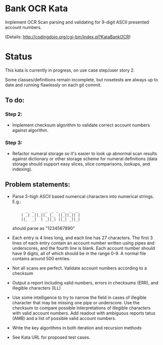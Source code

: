 # Bank OCR Kata

Implement OCR Scan parsing and validating for 9-digit ASCII presented account numbers.

(Details: http://codingdojo.org/cgi-bin/index.pl?KataBankOCR)

# Status

This kata is currently in progress, on use case step/user story 2.

Some classes/definitions remain incomplete, but nosetests are always up to date and running flawlessly on each git commit.

## To do:
### Step 2:
- Implement checksum algorithm to validate correct account numbers against algorithm.

### Step 3:
- Refactor numeral storage so it's easier to look up abnormal scan results against dictionary or other storage scheme for numeral definitions (data storage should support easy slices, slice comparisons, lookups, and indexing).

## Problem statements:
- Parse 3-high ASCII based numerical characters into numerical strings. E.g.:

            _  _     _  _ _  _  _  _
          | _| _||_||_ |_  ||_||_|| |
          ||_  _|  | _||_| ||_| _||_|
          
  should parse as "1234567890"
- Each entry is 4 lines long, and each line has 27 characters. The first 3 lines of each entry contain an account number written using pipes and underscores, and the fourth line is blank. Each account number should have 9 digits, all of which should be in the range 0-9. A normal file contains around 500 entries.
- Not all scans are perfect. Validate account numbers according to a checksum
- Output a report including valid numbers, errors in checksums (ERR), and illegible characters (ILL)
- Use some intelligence to try to narrow the field in cases of illegible character that may be missing one pipe or underscore. Use the checksum to compare possible interpretations of illegible characters with valid account numbers. Add readout with ambiguous reports tatus (AMB) and a list of possible valid account numbers.
- Write the key algorithms in both iteration and recursion methods
- See Kata URL for proposed test cases.
